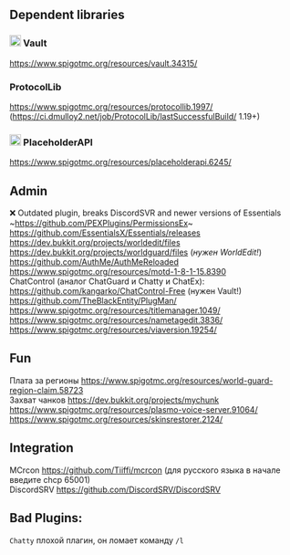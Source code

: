 ## Dependent libraries
### <img src="https://i.imgur.com/soNL4fA.png" width=20px> Vault
https://www.spigotmc.org/resources/vault.34315/

### ProtocolLib
https://www.spigotmc.org/resources/protocollib.1997/ (https://ci.dmulloy2.net/job/ProtocolLib/lastSuccessfulBuild/ 1.19+)

### <img src="https://i.imgur.com/ghnxXsv.png" width=20px> PlaceholderAPI
https://www.spigotmc.org/resources/placeholderapi.6245/

## Admin
❌ Outdated plugin, breaks DiscordSVR and newer versions of Essentials ~https://github.com/PEXPlugins/PermissionsEx~
<br>
https://github.com/EssentialsX/Essentials/releases
<br>
https://dev.bukkit.org/projects/worldedit/files
<br>
https://dev.bukkit.org/projects/worldguard/files (*нужен WorldEdit!*)
<br>
https://github.com/AuthMe/AuthMeReloaded
<br>
https://www.spigotmc.org/resources/motd-1-8-1-15.8390
<br>
ChatControl (аналог ChatGuard и Chatty и ChatEx): https://github.com/kangarko/ChatControl-Free (нужен Vault!)
<br>
https://github.com/TheBlackEntity/PlugMan/
<br>
https://www.spigotmc.org/resources/titlemanager.1049/
<br>
https://www.spigotmc.org/resources/nametagedit.3836/
<br>
https://www.spigotmc.org/resources/viaversion.19254/

## Fun
Плата за регионы https://www.spigotmc.org/resources/world-guard-region-claim.58723
<br>
Захват чанков https://dev.bukkit.org/projects/mychunk
<br>
https://www.spigotmc.org/resources/plasmo-voice-server.91064/
<br>
https://www.spigotmc.org/resources/skinsrestorer.2124/

## Integration
MCrcon https://github.com/Tiiffi/mcrcon (для русского языка в начале введите chcp 65001)
<br>
DiscordSRV https://github.com/DiscordSRV/DiscordSRV

## Bad Plugins:
`Chatty` плохой плагин, он ломает команду `/l`
